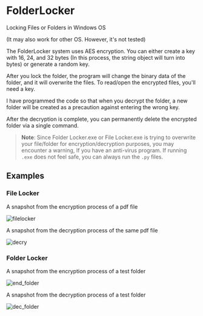 # FolderLocker

Locking Files or Folders in Windows OS

(It may also work for other OS. However, it's not tested)

The FolderLocker system uses AES encryption. You can either create a key with 16, 24, and 32 bytes (In this process, the string object will turn into bytes) or generate a random key.

After you lock the folder, the program will change the binary data of the folder, and it will overwrite the files. To read/open the encrypted files, you'll need a key.

I have programmed the code so that when you decrypt the folder, a new folder will be created as a precaution against entering the wrong key.

After the decryption is complete, you can permanently delete the encrypted folder via a single command.

> **Note**: Since Folder Locker.exe or File Locker.exe is trying to overwrite your file/folder for encryption/decryption purposes, you may encounter a warning, If you have an anti-virus program. If running  `.exe` does not feel safe, you can always run the `.py` files.

## Examples

### File Locker

A snapshot from the encryption process of a pdf file

![filelocker](https://user-images.githubusercontent.com/45866787/130237326-3cf06735-c1c1-449d-8fb3-a609715d0d68.png)

A snapshot from the decryption process of the same pdf file

![decry](https://user-images.githubusercontent.com/45866787/130237348-fc24783e-bb19-4d6d-9e0b-7fc72a5f3197.png)

### Folder Locker

A snapshot from the encryption process of a test folder

![end_folder](https://user-images.githubusercontent.com/45866787/130242453-90420264-c120-4430-b4f0-ccc24e9caf4b.png)

A snapshot from the decryption process of a test folder

![dec_folder](https://user-images.githubusercontent.com/45866787/130242624-7efeafe4-3606-45cb-bad4-83548d8df582.png)
